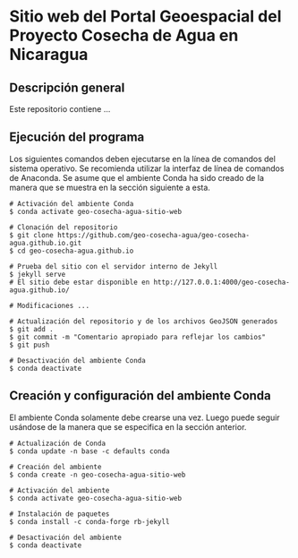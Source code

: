 # Sitio web del Portal Geoespacial del Proyecto Cosecha de Agua en Nicaragua

## Descripción general
Este repositorio contiene ...

## Ejecución del programa
Los siguientes comandos deben ejecutarse en la línea de comandos del sistema operativo. Se recomienda utilizar la interfaz de línea de comandos de Anaconda. Se asume que el ambiente Conda ha sido creado de la manera que se muestra en la sección siguiente a esta.
```shell
# Activación del ambiente Conda
$ conda activate geo-cosecha-agua-sitio-web

# Clonación del repositorio
$ git clone https://github.com/geo-cosecha-agua/geo-cosecha-agua.github.io.git
$ cd geo-cosecha-agua.github.io

# Prueba del sitio con el servidor interno de Jekyll
$ jekyll serve
# El sitio debe estar disponible en http://127.0.0.1:4000/geo-cosecha-agua.github.io/

# Modificaciones ...

# Actualización del repositorio y de los archivos GeoJSON generados
$ git add .
$ git commit -m "Comentario apropiado para reflejar los cambios"
$ git push

# Desactivación del ambiente Conda
$ conda deactivate
```

## Creación y configuración del ambiente Conda
El ambiente Conda solamente debe crearse una vez. Luego puede seguir usándose de la manera que se especifica en la sección anterior.
```shell
# Actualización de Conda
$ conda update -n base -c defaults conda

# Creación del ambiente
$ conda create -n geo-cosecha-agua-sitio-web

# Activación del ambiente
$ conda activate geo-cosecha-agua-sitio-web

# Instalación de paquetes
$ conda install -c conda-forge rb-jekyll

# Desactivación del ambiente
$ conda deactivate
```
